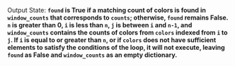 Output State: **`found` is True if a matching count of colors is found in `window_counts` that corresponds to `counts`; otherwise, `found` remains False. `n` is greater than 0, `i` is less than `n`, `j` is between `i` and `n-1`, and `window_counts` contains the counts of colors from `colors` indexed from `i` to `j`. If `i` is equal to or greater than `n`, or if `colors` does not have sufficient elements to satisfy the conditions of the loop, it will not execute, leaving `found` as False and `window_counts` as an empty dictionary.**